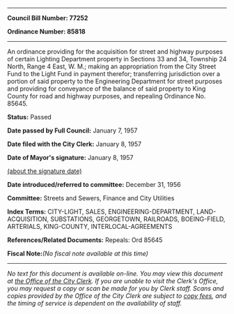

********

**Council Bill Number: 77252**
   
**Ordinance Number: 85818**
********

 An ordinance providing for the acquisition for street and highway purposes of certain Lighting Department property in Sections 33 and 34, Township 24 North, Range 4 East, W. M.; making an appropriation from the City Street Fund to the Light Fund in payment therefor; transferring jurisdiction over a portion of said property to the Engineering Department for street purposes and providing for conveyance of the balance of said property to King County for road and highway purposes, and repealing Ordinance No. 85645.

**Status:** Passed
   
**Date passed by Full Council:** January 7, 1957
   
**Date filed with the City Clerk:** January 8, 1957
   
**Date of Mayor's signature:** January 8, 1957
   
[(about the signature date)](/~public/approvaldate.htm)
   
   
   
**Date introduced/referred to committee:** December 31, 1956
   
**Committee:** Streets and Sewers, Finance and City Utilities
   
   
**Index Terms:** CITY-LIGHT, SALES, ENGINEERING-DEPARTMENT, LAND-ACQUISITION, SUBSTATIONS, GEORGETOWN, RAILROADS, BOEING-FIELD, ARTERIALS, KING-COUNTY, INTERLOCAL-AGREEMENTS

**References/Related Documents:** Repeals: Ord 85645

**Fiscal Note:**_(No fiscal note available at this time)_
********

_No text for this document is available on-line. You may view this document at [the Office of the City Clerk](http://www.seattle.gov/leg/clerk/contactUs.htm). If you are unable to visit the Clerk's Office, you may request a copy or scan be made for you by Clerk staff. Scans and copies provided by the Office of the City Clerk are subject to [copy fees](http://clerk.seattle.gov/~public/clerkfees.htm), and the timing of service is dependent on the availability of staff._

